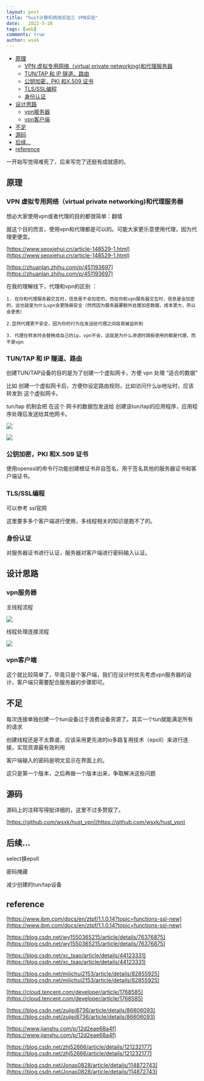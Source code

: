 ```yaml
---
layout: post
title: "hust计算机网络实验三 VPN实验"
date:   2022-5-28
tags: [web]
comments: true
author: wsxk
---
```


- [原理](#原理)
  - [VPN 虚拟专用网络（virtual private networking)和代理服务器](#vpn-虚拟专用网络virtual-private-networking和代理服务器)
  - [TUN/TAP 和 IP 隧道、路由](#tuntap-和-ip-隧道路由)
  - [公钥加密，PKI 和X.509 证书](#公钥加密pki-和x509-证书)
  - [TLS/SSL编程](#tlsssl编程)
  - [身份认证](#身份认证)
- [设计思路](#设计思路)
  - [vpn服务器](#vpn服务器)
  - [vpn客户端](#vpn客户端)
- [不足](#不足)
- [源码](#源码)
- [后续...](#后续)
- [reference](#reference)


<!-- Google tag (gtag.js) -->
<script async src="https://www.googletagmanager.com/gtag/js?id=G-C22S5YSYL7"></script>
<script>
  window.dataLayer = window.dataLayer || [];
  function gtag(){dataLayer.push(arguments);}
  gtag('js', new Date());

  gtag('config', 'G-C22S5YSYL7');
</script>




一开始写觉得难死了，后来写完了还挺有成就感的。

## 原理

### VPN 虚拟专用网络（virtual private networking)和代理服务器

想必大家使用vpn或者代理的目的都很简单：翻墙

就这个目的而言，使用vpn和代理都是可以的。可能大家更乐意使用代理，因为代理更便宜。

[https://www.seoxiehui.cn/article-148529-1.html](https://www.seoxiehui.cn/article-148529-1.html)

[https://zhuanlan.zhihu.com/p/451193697](https://zhuanlan.zhihu.com/p/451193697)


在我的理解线下，代理和vpn的区别 ：

    1. 在你和代理服务器交互时，信息是不会加密的，而在你和vpn服务器交互时，信息是会加密的，这也就是为什么vpn会更隐蔽安全（然而因为服务器要额外处理加密数据，成本更大，所以会更贵）

    2.显然代理更不安全，因为你的行为在发送给代理之间容易被监听到

    3. 代理在转发时会替换成自己的ip，vpn不会，这就是为什么渗透时跳板使用的都是代理，而不是vpn


### TUN/TAP 和 IP 隧道、路由

创建TUN/TAP设备的目的是为了创建一个虚拟网卡，方便 vpn 处理 “适合的数据”

比如 创建一个虚拟网卡后，方便你设定路由规则，比如访问什么ip地址时，应该转发到 这个虚拟网卡。 

tun/tap 机制会把 在这个 网卡的数据包发送给 创建该tun/tap的应用程序，应用程序处理后发送给其他网卡。

![](https://raw.githubusercontent.com/wsxk/wsxk_pictures/main/2022-5-28-%E8%AE%A1%E7%AE%97%E6%9C%BA%E7%BD%91%E7%BB%9C%E5%AE%9E%E9%AA%8C%E4%B8%89/20220528171755.png)

![](https://raw.githubusercontent.com/wsxk/wsxk_pictures/main/2022-5-28-%E8%AE%A1%E7%AE%97%E6%9C%BA%E7%BD%91%E7%BB%9C%E5%AE%9E%E9%AA%8C%E4%B8%89/20220528171814.png)

### 公钥加密，PKI 和X.509 证书 

使用openssl的命令行功能创建根证书并自签名，用于签名其他的服务器证书和客户端证书。

### TLS/SSL编程 

可以参考 ssl官网

这里要多多个客户端进行使用，多线程相关的知识是跑不了的。

### 身份认证

对服务器证书进行认证，服务器对客户端进行密码输入认证。

## 设计思路

### vpn服务器

主线程流程

![](https://raw.githubusercontent.com/wsxk/wsxk_pictures/main/2022-5-28-%E8%AE%A1%E7%AE%97%E6%9C%BA%E7%BD%91%E7%BB%9C%E5%AE%9E%E9%AA%8C%E4%B8%89/1.png)

线程处理连接流程

![](https://raw.githubusercontent.com/wsxk/wsxk_pictures/main/2022-5-28-%E8%AE%A1%E7%AE%97%E6%9C%BA%E7%BD%91%E7%BB%9C%E5%AE%9E%E9%AA%8C%E4%B8%89/2.jpg)

### vpn客户端

这个就比较简单了，毕竟只是个客户端，我们在设计时优先考虑vpn服务器的设计，客户端只需要配合服务器的步骤即可。

## 不足

每次连接单独创建一个tun设备过于浪费设备资源了。其实一个tun就能满足所有的请求

创建线程还是不太靠谱，应该采用更先进的io多路复用技术（epoll）来进行连接，实现资源最有效利用

客户端输入的密码是明文显示在界面上的。

这只是第一个版本，之后再做一个版本出来，争取解决这些问题


## 源码

源码上的注释写得挺详细的，这里不过多赘叙了。

[https://github.com/wsxk/hust_vpn](https://github.com/wsxk/hust_vpn)

## 后续...

select换epoll

密码掩藏

减少创建的tun/tap设备

## reference

[https://www.ibm.com/docs/en/ztpf/1.1.0.14?topic=functions-ssl-new](https://www.ibm.com/docs/en/ztpf/1.1.0.14?topic=functions-ssl-new)

[https://blog.csdn.net/wy1550365215/article/details/76376875](https://blog.csdn.net/wy1550365215/article/details/76376875)

[https://blog.csdn.net/xc_tsao/article/details/44123331](https://blog.csdn.net/xc_tsao/article/details/44123331)

[https://blog.csdn.net/mijichui2153/article/details/82855925](https://blog.csdn.net/mijichui2153/article/details/82855925)

[https://cloud.tencent.com/developer/article/1768585](https://cloud.tencent.com/developer/article/1768585)

[https://blog.csdn.net/zujipi8736/article/details/86606093](https://blog.csdn.net/zujipi8736/article/details/86606093)

[https://www.jianshu.com/p/12d2eae68a4f](https://www.jianshu.com/p/12d2eae68a4f)

[https://blog.csdn.net/zhj52666/article/details/121232177](https://blog.csdn.net/zhj52666/article/details/121232177)

[https://blog.csdn.net/Jonas0828/article/details/114872743](https://blog.csdn.net/Jonas0828/article/details/114872743)


